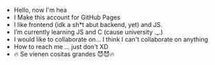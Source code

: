 - Hello, now I'm hea
- I Make this account for GitHub Pages
- I like frontend (idk a sh*t abut backend, yet) and JS.
- I’m currently learning JS and C (cause university ._.)
- I would like to collaborate on... I think I can't collaborate on anything
- How to reach me ... just don't XD
- 🔥 Se vienen cositas grandes 😈😈🔥

<!---
b3rosu/b3rosu is a ✨ special ✨ repository because its `README.md` (this file) appears on your GitHub profile.
You can click the Preview link to take a look at your changes.
--->
